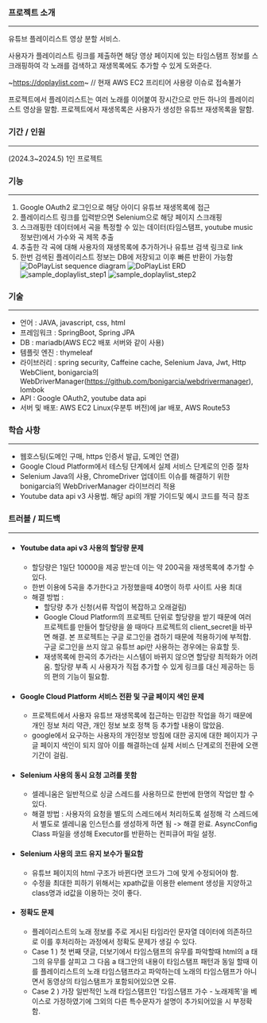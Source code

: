 ### 프로젝트 소개
<hr>

유튜브 플레이리스트 영상 분할 서비스.

사용자가 플레이리스트 링크를 제출하면 해당 영상 페이지에 있는 타임스탬프 정보를 스크래핑하여 각 노래를 검색하고 재생목록에도 추가할 수 있게 도와준다.

~https://doplaylist.com~ // 현재 AWS EC2 프리티어 사용량 이슈로 접속불가

프로젝트에서 플레이리스트는 여러 노래를 이어붙여 장시간으로 만든 하나의 플레이리스트 영상을 말함.
프로젝트에서 재생목록은 사용자가 생성한 유튜브 재생목록을 말함.

### 기간 / 인원
<hr>

(2024.3~2024.5) 1인 프로젝트

### 기능
<hr>

1. Google OAuth2 로그인으로 해당 아이디 유튜브 재생목록에 접근
2. 플레이리스트 링크를 입력받으면 Selenium으로 해당 페이지 스크래핑
3. 스크래핑한 데이터에서 곡을 특정할 수 있는 데이터(타임스탬프, youtube music 정보란)에서 가수와 곡 제목 추출
4. 추출한 각 곡에 대해 사용자의 재생목록에 추가하거나 유튜브 검색 링크로 link
5. 한번 검색된 플레이리스트 정보는 DB에 저장되고 이후 빠른 반환이 가능함
![DoPlayList sequence diagram](https://github.com/user-attachments/assets/ca752a98-db82-4948-8ff0-798a8f9afe79)
![DoPlayList ERD](https://github.com/user-attachments/assets/494f9aee-6518-4a01-8e0b-173d705550e6)
![sample_doplaylist_step1](https://github.com/user-attachments/assets/f1d66d1f-a269-4734-8707-7ce675b866b0)
![sample_doplaylist_step2](https://github.com/user-attachments/assets/5d5c1086-607e-4d8e-a50c-ed066976572b)


### 기술
<hr>

+ 언어 : JAVA, javascript, css, html
+ 프레임워크 : SpringBoot, Spring JPA
+ DB : mariadb(AWS EC2 배포 서버와 같이 사용)
+ 템플릿 엔진 : thymeleaf
+ 라이브러리 : spring security, Caffeine cache, Selenium Java, Jwt, Http WebClient, bonigarcia의 WebDriverManager(https://github.com/bonigarcia/webdrivermanager), lombok
+ API : Google OAuth2, youtube data api 
+ 서버 및 배포: AWS EC2 Linux(우분투 버전)에 jar 배포, AWS Route53

### 학습 사항
<hr>

+ 웹호스팅(도메인 구매, https 인증서 발급, 도메인 연결)
+ Google Cloud Platform에서 테스팅 단계에서 실제 서비스 단계로의 인증 절차
+ Selenium Java의 사용, ChromeDriver 업데이트 이슈를 해결하기 위한 bonigarcia의 WebDriverManager 라이브러리 적용
+ Youtube data api v3 사용법. 해당 api의 개발 가이드및 예시 코드를 적극 참조


### 트러블 / 피드백
<hr>

+ #### Youtube data api v3 사용의 할당량 문제
	+ 할당량은 1일단 10000을 제공 받는데 이는 약 200곡을 재생목록에 추가할 수 있다.
	+ 한번 이용에 5곡을 추가한다고 가정했을때 40명이 하루 사이트 사용 최대
	+ 해결 방법 : 
		+ 할당량 추가 신청(서류 작업이 복잡하고 오래걸림)
		+ Google Cloud Platform의 프로젝트 단위로 할당량을 받기 때문에 여러 프로젝트를 만들어 할당량을 쓸 때마다 프로젝트의 client_secret을 바꾸면 해결. 본 프로젝트는 구글 로그인을 겸하기 때문에 적용하기에 부적합. 구글 로그인을 쓰지 않고 유튜브 api만 사용하는 경우에는 유효할 듯.
		+ 재생목록에 한곡의 추가라는 시스템이 바뀌지 않으면 할당량 최적화가 어려움. 할당량 부족 시 사용자가 직접 추가할 수 있게 링크를 대신 제공하는 등의 편의 기능이 필요함. 
+ #### Google Cloud Platform 서비스 전환 및 구글 페이지 색인 문제
	+ 프로젝트에서 사용자 유튜브 재생목록에 접근하는 민감한 작업을 하기 때문에 개인 정보 처리 약관, 개인 정보 보호 정책 등 추가할 내용이 많았음. 
	+ google에서 요구하는 사용자의 개인정보 방침에 대한 공지에 대한 페이지가 구글 페이지 색인이 되지 않아 이를 해결하는데 실제 서비스 단계로의 전환에 오랜 기간이 걸림. 
+ #### Selenium 사용의 동시 요청 고려를 못함
	+ 셀레니움은 일반적으로 싱글 스레드를 사용하므로 한번에 한명의 작업만 할 수 있다.
	+ 해결 방법 : 사용자의 요청을 별도의 스레드에서 처리하도록 설정해 각 스레드에서 별도로 셀레니움 인스턴스를 생성하게 하면 됨
		-> 해결 완료. AsyncConfig Class 파일을 생성해 Executor를 반환하는 컨피큐어 파일 설정.
+ #### Selenium 사용의 코드 유지 보수가 필요함
	+ 유튜브 페이지의 html 구조가 바뀐다면 코드가 그에 맞게 수정되어야 함.
	+ 수정을 최대한 피하기 위해서는 xpath값을 이용한 element 생성을 지양하고 class명과 id값을 이용하는 것이 좋다. 
+ #### 정확도 문제
	+ 플레이리스트의 노래 정보를 주로 게시된 타임라인 문자열 데이터에 의존하므로 이를 후처리하는 과정에서 정확도 문제가 생길 수 있다. 
	+ Case 1 ) 첫 번째 댓글, 더보기에서 타임스탬프의 유무를 파악할때 html의 a 태그의 유무를 살피고 그 다음 a 태그안의 내용이 타임스탬프 패턴과 동일 할때 이를 플레이리스트의 노래 타임스탬프라고 파악하는데 노래의 타임스탬프가 아니면서 동영상의 타임스탬프가 포함되어있으면 오류.
	+ Case 2 ) 가장 일반적인 노래 타임스탬프인 '타임스탬프 가수 - 노래제목'을 베이스로 가정하였기에 그외의 다른 특수문자가 설명이 추가되어있을 시 부정확함.
